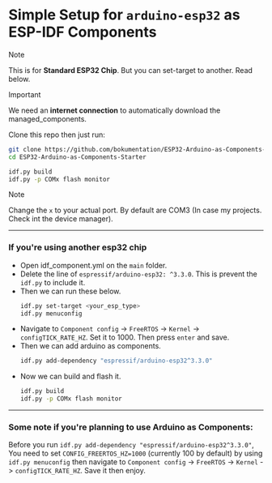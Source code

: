 # Simple Setup for `arduino-esp32` as ESP-IDF Components

>[!NOTE]
> This is for **Standard ESP32 Chip**. But you can set-target to another. Read below.

>[!IMPORTANT]
> We need an **internet connection** to automatically download the managed_components.

Clone this repo then just run:
```bash
git clone https://github.com/bokumentation/ESP32-Arduino-as-Components-Starter.git
cd ESP32-Arduino-as-Components-Starter

idf.py build
idf.py -p COMx flash monitor
```
>[!NOTE]
> Change the `x` to your actual port. By default are COM3 (In case my projects. Check int the device manager).

---
### If you're using another esp32 chip
- Open idf_component.yml on the `main` folder.
- Delete the line of `espressif/arduino-esp32: ^3.3.0`. This is prevent the `idf.py` to include it.
- Then we can run these below.
    ```bash
    idf.py set-target <your_esp_type>
    idf.py menuconfig
    ```
- Navigate to `Component config` -> `FreeRTOS` -> `Kernel` -> `configTICK_RATE_HZ`. Set it to 1000. Then press `enter` and save.
- Then we can add arduino as components.
    ```bash
    idf.py add-dependency "espressif/arduino-esp32^3.3.0"
    ```
- Now we can build and flash it.    
    ```bash
    idf.py build
    idf.py -p COMx flash monitor
    ```

--- 
### Some note if you're planning to use Arduino as Components: 
Before you run `idf.py add-dependency "espressif/arduino-esp32^3.3.0"`, You need to set `CONFIG_FREERTOS_HZ=1000` (currently 100 by default) by using `idf.py menuconfig` then navigate to `Component config` -> `FreeRTOS` -> `Kernel` -> `configTICK_RATE_HZ`. Save it then enjoy.
